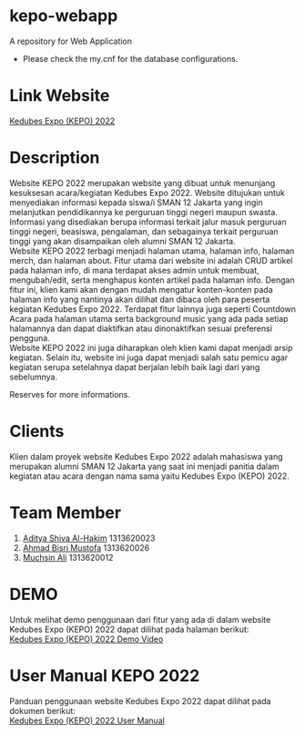 # kepo-webapp
A repository for Web Application 


* Please check the my.cnf for the database configurations.

# Link Website
[Kedubes Expo (KEPO) 2022](https://kepo-2022.herokuapp.com/)

# Description
Website KEPO 2022 merupakan website yang dibuat untuk menunjang kesuksesan acara/kegiatan Kedubes Expo 2022. Website ditujukan untuk menyediakan informasi kepada siswa/i SMAN 12 Jakarta yang ingin melanjutkan pendidikannya ke perguruan tinggi negeri maupun swasta. Informasi yang disediakan berupa informasi terkait jalur masuk perguruan tinggi negeri, beasiswa, pengalaman, dan sebagainya terkait perguruan tinggi yang akan disampaikan oleh alumni SMAN 12 Jakarta.
<br>
Website KEPO 2022 terbagi menjadi halaman utama, halaman info, halaman merch, dan halaman about. Fitur utama dari website ini adalah CRUD artikel pada halaman info, di mana terdapat akses admin untuk membuat, mengubah/edit, serta menghapus konten artikel pada halaman info. Dengan fitur ini, klien kami akan dengan mudah mengatur konten-konten pada halaman info yang nantinya akan dilihat dan dibaca oleh para peserta kegiatan Kedubes Expo 2022. Terdapat fitur lainnya juga seperti Countdown Acara pada halaman utama serta background music yang ada pada setiap halamannya dan dapat diaktifkan atau dinonaktifkan sesuai preferensi pengguna.
<br>
Website KEPO 2022 ini juga diharapkan oleh klien kami dapat menjadi arsip kegiatan. Selain itu, website ini juga dapat menjadi salah satu pemicu agar kegiatan serupa setelahnya dapat berjalan lebih baik lagi dari yang sebelumnya.

Reserves for more informations.

# Clients
Klien dalam proyek website Kedubes Expo 2022 adalah mahasiswa yang merupakan alumni SMAN 12 Jakarta yang saat ini menjadi panitia dalam kegiatan atau acara dengan nama sama yaitu Kedubes Expo (KEPO) 2022.

# Team Member
1. [Aditya Shiva Al-Hakim](https://github.com/Lawytel) 1313620023
2. [Ahmad Bisri Mustofa](https://github.com/Abim29) 1313620026
3. [Muchsin Ali](https://github.com/MuchsinA08) 1313620012

# DEMO
Untuk melihat demo penggunaan dari fitur yang ada di dalam website Kedubes Expo (KEPO) 2022 dapat dilihat pada halaman berikut:<br>
[Kedubes Expo (KEPO) 2022 Demo Video](https://drive.google.com/file/d/1Z1KoxPVeYzD6NadWZ_VQvGxPvWsY8Ama/view?usp=sharing)

# User Manual KEPO 2022
Panduan penggunaan website Kedubes Expo 2022 dapat dilihat pada dokumen berikut:<br>
[Kedubes Expo (KEPO) 2022 User Manual](doc/Kepo%20User%20Manual.pdf)
